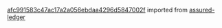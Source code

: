 [afc991583c47ac17a2a056ebdaa4296d5847002f](https://github.com/insolar/assured-ledger/commit/afc991583c47ac17a2a056ebdaa4296d5847002f) imported from [assured-ledger](https://github.com/insolar/assured-ledger)
